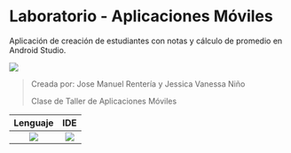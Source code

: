 # Laboratorio - Aplicaciones Móviles
Aplicación de creación de estudiantes con notas y cálculo de promedio en Android Studio.

![](https://img.shields.io/badge/release-1.2.0-brightgreen)
> Creada por: Jose Manuel Rentería y Jessica Vanessa Niño
> 
> Clase de Taller de Aplicaciones Móviles

| Lenguaje | IDE |
|:---:|:---:|
|![](https://img.shields.io/badge/java-%23ED8B00.svg?style=for-the-badge&logo=java&logoColor=white)| ![](https://img.shields.io/badge/Android-3DDC84?style=for-the-badge&logo=android&logoColor=white) |
